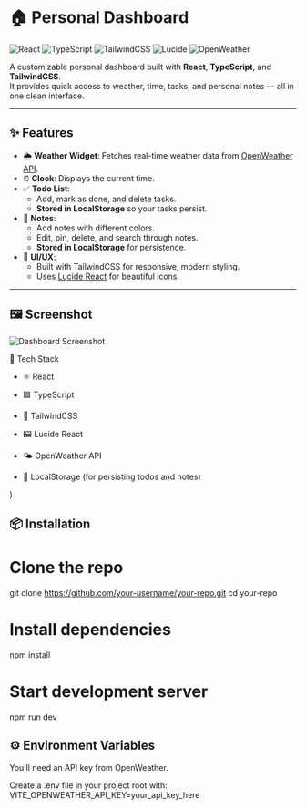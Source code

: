 # 🏠 Personal Dashboard

![React](https://img.shields.io/badge/React-20232A?style=for-the-badge&logo=react&logoColor=61DAFB)
![TypeScript](https://img.shields.io/badge/TypeScript-3178C6?style=for-the-badge&logo=typescript&logoColor=white)
![TailwindCSS](https://img.shields.io/badge/TailwindCSS-38B2AC?style=for-the-badge&logo=tailwind-css&logoColor=white)
![Lucide](https://img.shields.io/badge/Icons-Lucide-informational?style=for-the-badge&logo=lucide&logoColor=white)
![OpenWeather](https://img.shields.io/badge/API-OpenWeather-orange?style=for-the-badge)

A customizable personal dashboard built with **React**, **TypeScript**, and **TailwindCSS**.  
It provides quick access to weather, time, tasks, and personal notes — all in one clean interface.

---

## ✨ Features
- 🌦 **Weather Widget**: Fetches real-time weather data from [OpenWeather API](https://openweathermap.org/api).
- ⏰ **Clock**: Displays the current time.
- ✅ **Todo List**:
  - Add, mark as done, and delete tasks.
  - **Stored in LocalStorage** so your tasks persist.
- 📝 **Notes**:
  - Add notes with different colors.
  - Edit, pin, delete, and search through notes.
  - **Stored in LocalStorage** for persistence.
- 🎨 **UI/UX**:
  - Built with TailwindCSS for responsive, modern styling.
  - Uses [Lucide React](https://lucide.dev/) for beautiful icons.

---

## 🖼️ Screenshot
![Dashboard Screenshot](./screenshot.png)

🚀 Tech Stack

- ⚛️ React

- 🟦 TypeScript

- 🎨 TailwindCSS

- 🖼 Lucide React

- 🌤 OpenWeather API

- 💾 LocalStorage (for persisting todos and notes)

)

## 📦 Installation
# Clone the repo
git clone https://github.com/your-username/your-repo.git
cd your-repo

# Install dependencies
npm install

# Start development server
npm run dev

## ⚙️ Environment Variables

You’ll need an API key from OpenWeather. 

Create a .env file in your project root with:
VITE_OPENWEATHER_API_KEY=your_api_key_here
